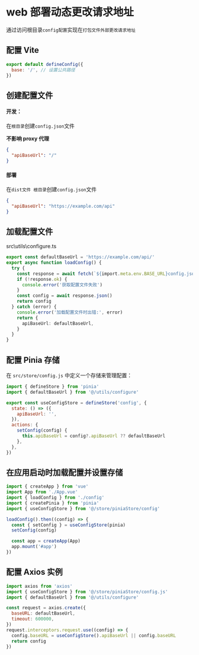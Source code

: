 # web 部署动态更改请求地址

通过访问根目录`config配置`实现在`打包文件外部更改请求地址`

## 配置 Vite

```js
export default defineConfig({
  base: '/', // 设置公共路径
})
```

## 创建配置文件

#### 开发：

在`根目录`创建`config.json`文件

**不影响 proxy 代理**

```json
{
  "apiBaseUrl": "/"
}
```

#### 部署

在`dist文件 根目录`创建`config.json`文件

```json
{
  "apiBaseUrl": "https://example.com/api"
}
```

## 加载配置文件

src\utils\configure.ts

```ts
export const defaultBaseUrl = 'https://example.com/api/'
export async function loadConfig() {
  try {
    const response = await fetch(`${import.meta.env.BASE_URL}config.json`)
    if (!response.ok) {
      console.error('获取配置文件失败')
    }
    const config = await response.json()
    return config
  } catch (error) {
    console.error('加载配置文件时出错:', error)
    return {
      apiBaseUrl: defaultBaseUrl,
    }
  }
}
```

## 配置 Pinia 存储

在 `src/store/config.js` 中定义一个存储来管理配置：

```js
import { defineStore } from 'pinia'
import { defaultBaseUrl } from '@/utils/configure'

export const useConfigStore = defineStore('config', {
  state: () => ({
    apiBaseUrl: '',
  }),
  actions: {
    setConfig(config) {
      this.apiBaseUrl = config?.apiBaseUrl ?? defaultBaseUrl
    },
  },
})
```

## 在应用启动时加载配置并设置存储

```js
import { createApp } from 'vue'
import App from './App.vue'
import { loadConfig } from './config'
import { createPinia } from 'pinia'
import { useConfigStore } from '@/store/piniaStore/config'

loadConfig().then((config) => {
  const { setConfig } = useConfigStore(pinia)
  setConfig(config)

  const app = createApp(App)
  app.mount('#app')
})
```

## 配置 Axios 实例

```js
import axios from 'axios'
import { useConfigStore } from '@/store/piniaStore/config.js'
import { defaultBaseUrl } from '@/utils/configure'

const request = axios.create({
  baseURL: defaultBaseUrl,
  timeout: 600000,
})
request.interceptors.request.use((config) => {
  config.baseURL = useConfigStore().apiBaseUrl || config.baseURL
  return config
})
```
